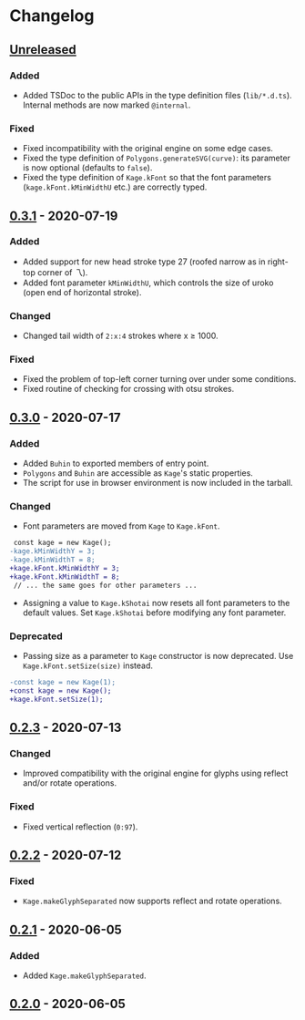 # Changelog

## [Unreleased]
### Added
- Added TSDoc to the public APIs in the type definition files (`lib/*.d.ts`). Internal methods are now marked `@internal`.

### Fixed
- Fixed incompatibility with the original engine on some edge cases.
- Fixed the type definition of `Polygons.generateSVG(curve)`: its parameter is now optional (defaults to `false`).
- Fixed the type definition of `Kage.kFont` so that the font parameters (`kage.kFont.kMinWidthU` etc.) are correctly typed.

## [0.3.1] - 2020-07-19
### Added
- Added support for new head stroke type 27 (roofed narrow as in right-top corner of 乁).
- Added font parameter `kMinWidthU`, which controls the size of uroko (open end of horizontal stroke).

### Changed
- Changed tail width of `2:x:4` strokes where x ≥ 1000.

### Fixed
- Fixed the problem of top-left corner turning over under some conditions.
- Fixed routine of checking for crossing with otsu strokes.

## [0.3.0] - 2020-07-17
### Added
- Added `Buhin` to exported members of entry point.
- `Polygons` and `Buhin` are accessible as `Kage`'s static properties.
- The script for use in browser environment is now included in the tarball.

### Changed
- Font parameters are moved from `Kage` to `Kage.kFont`.
```diff
 const kage = new Kage();
-kage.kMinWidthY = 3;
-kage.kMinWidthT = 8;
+kage.kFont.kMinWidthY = 3;
+kage.kFont.kMinWidthT = 8;
 // ... the same goes for other parameters ...
```
- Assigning a value to `Kage.kShotai` now resets all font parameters to the default values. Set `Kage.kShotai` before modifying any font parameter.

### Deprecated
- Passing size as a parameter to `Kage` constructor is now deprecated. Use `Kage.kFont.setSize(size)` instead.
```diff
-const kage = new Kage(1);
+const kage = new Kage();
+kage.kFont.setSize(1);
```

## [0.2.3] - 2020-07-13
### Changed
- Improved compatibility with the original engine for glyphs using reflect and/or rotate operations.

### Fixed
- Fixed vertical reflection (`0:97`).

## [0.2.2] - 2020-07-12
### Fixed
- `Kage.makeGlyphSeparated` now supports reflect and rotate operations.

## [0.2.1] - 2020-06-05
### Added
- Added `Kage.makeGlyphSeparated`.

## [0.2.0] - 2020-06-05


[Unreleased]: https://github.com/kurgm/kage-engine/compare/v0.3.1...master
[0.3.1]: https://github.com/kurgm/kage-engine/compare/v0.3.0...v0.3.1
[0.3.0]: https://github.com/kurgm/kage-engine/compare/v0.2.3...v0.3.0
[0.2.3]: https://github.com/kurgm/kage-engine/compare/v0.2.2...v0.2.3
[0.2.2]: https://github.com/kurgm/kage-engine/compare/v0.2.1...v0.2.2
[0.2.1]: https://github.com/kurgm/kage-engine/compare/v0.2.0...v0.2.1
[0.2.0]: https://github.com/kurgm/kage-engine/releases/tag/v0.2.0
